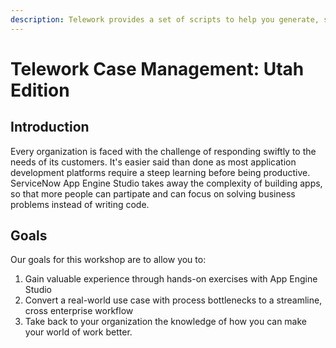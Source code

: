 ```yaml
---
description: Telework provides a set of scripts to help you generate, serve, and deploy your website.
---
```


# Telework Case Management: Utah Edition

## Introduction

Every organization is faced with the challenge of responding swiftly to the needs of its customers. It's easier said than done as most application development platforms require a steep learning before being productive. ServiceNow App Engine Studio takes away the complexity of building apps, so that more people can partipate and can focus on solving business problems instead of writing code.

## Goals

Our goals for this workshop are to allow you to:

1. Gain valuable experience through hands-on exercises with App Engine Studio
2. Convert a real-world use case with process bottlenecks to a streamline, cross enterprise workflow
3. Take back to your organization the knowledge of how you can make your world of work better.
